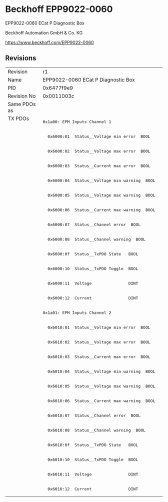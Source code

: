 # Beckhoff EPP9022-0060

EPP9022-0060 ECat P Diagnostic Box

Beckhoff Automation GmbH & Co. KG

https://www.beckhoff.com/EPP9022-0060

## Revisions
<table>
<tr >
<td>Revision</td>
<td><div class="foo">r1</div></td>
</tr>
<tr >
<td>Name</td>
<td><div class="foo">EPP9022-0060 ECat P Diagnostic Box</div></td>
</tr>
<tr >
<td>PID</td>
<td><div class="foo">0x6477f9e9</div></td>
</tr>
<tr >
<td>Revision No</td>
<td>0x0011003c</td>
</tr>
<tr >
<td>Same PDOs as</td>
<td></td>
</tr>
<tr class="txpdo pdosection">
<td rowspan=26 valign=top>TX PDOs</td>
<td><pre>0x1a00: EPM Inputs Channel 1</pre></td>
<td></td>
</tr>
<tr class="txpdo">
<td><pre>  0x6000:01  Status__Voltage min error  BOOL</pre></td>
</tr>
<tr class="txpdo">
<td><pre>  0x6000:02  Status__Voltage max error  BOOL</pre></td>
</tr>
<tr class="txpdo">
<td><pre>  0x6000:03  Status__Current max error  BOOL</pre></td>
</tr>
<tr class="txpdo">
<td><pre>  0x6000:04  Status__Voltage min warning  BOOL</pre></td>
</tr>
<tr class="txpdo">
<td><pre>  0x6000:05  Status__Voltage max warning  BOOL</pre></td>
</tr>
<tr class="txpdo">
<td><pre>  0x6000:06  Status__Current max warning  BOOL</pre></td>
</tr>
<tr class="txpdo">
<td><pre>  0x6000:07  Status__Channel error  BOOL</pre></td>
</tr>
<tr class="txpdo">
<td><pre>  0x6000:08  Status__Channel warning  BOOL</pre></td>
</tr>
<tr class="txpdo">
<td><pre>  0x6000:0f  Status__TxPDO State   BOOL</pre></td>
</tr>
<tr class="txpdo">
<td><pre>  0x6000:10  Status__TxPDO Toggle  BOOL</pre></td>
</tr>
<tr class="txpdo">
<td><pre>  0x6000:11  Voltage               DINT</pre></td>
</tr>
<tr class="txpdo">
<td><pre>  0x6000:12  Current               DINT</pre></td>
</tr>
<tr class="txpdo pdosection">
<td><pre>0x1a01: EPM Inputs Channel 2</pre></td>
</tr>
<tr class="txpdo">
<td><pre>  0x6010:01  Status__Voltage min error  BOOL</pre></td>
</tr>
<tr class="txpdo">
<td><pre>  0x6010:02  Status__Voltage max error  BOOL</pre></td>
</tr>
<tr class="txpdo">
<td><pre>  0x6010:03  Status__Current max error  BOOL</pre></td>
</tr>
<tr class="txpdo">
<td><pre>  0x6010:04  Status__Voltage min warning  BOOL</pre></td>
</tr>
<tr class="txpdo">
<td><pre>  0x6010:05  Status__Voltage max warning  BOOL</pre></td>
</tr>
<tr class="txpdo">
<td><pre>  0x6010:06  Status__Current max warning  BOOL</pre></td>
</tr>
<tr class="txpdo">
<td><pre>  0x6010:07  Status__Channel error  BOOL</pre></td>
</tr>
<tr class="txpdo">
<td><pre>  0x6010:08  Status__Channel warning  BOOL</pre></td>
</tr>
<tr class="txpdo">
<td><pre>  0x6010:0f  Status__TxPDO State   BOOL</pre></td>
</tr>
<tr class="txpdo">
<td><pre>  0x6010:10  Status__TxPDO Toggle  BOOL</pre></td>
</tr>
<tr class="txpdo">
<td><pre>  0x6010:11  Voltage               DINT</pre></td>
</tr>
<tr class="txpdo">
<td><pre>  0x6010:12  Current               DINT</pre></td>
</tr>
</table>
